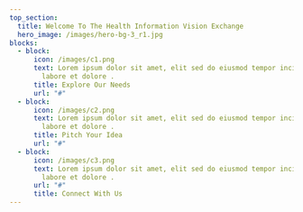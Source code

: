 ```yaml
---
top_section:
  title: Welcome To The Health Information Vision Exchange
  hero_image: /images/hero-bg-3_r1.jpg
blocks:
  - block:
      icon: /images/c1.png
      text: Lorem ipsum dolor sit amet, elit sed do eiusmod tempor incididunt ut
        labore et dolore .
      title: Explore Our Needs
      url: "#"
  - block:
      icon: /images/c2.png
      text: Lorem ipsum dolor sit amet, elit sed do eiusmod tempor incididunt ut
        labore et dolore .
      title: Pitch Your Idea
      url: "#"
  - block:
      icon: /images/c3.png
      text: Lorem ipsum dolor sit amet, elit sed do eiusmod tempor incididunt ut
        labore et dolore .
      url: "#"
      title: Connect With Us
---
```


